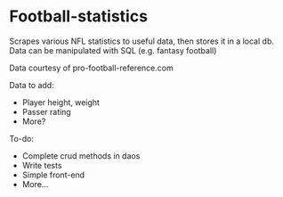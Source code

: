 # Football-statistics

Scrapes various NFL statistics to useful data, then stores it in a local db. Data can be manipulated with SQL (e.g. fantasy football) 

Data courtesy of pro-football-reference.com

Data to add:
  - Player height, weight
  - Passer rating
  - More?
  
To-do:
  - Complete crud methods in daos
  - Write tests
  - Simple front-end
  - More...
